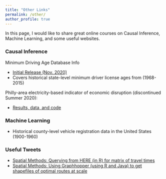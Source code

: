 ```yaml
---
title: "Other Links"
permalink: /other/
author_profile: true
---
```


In this page, I would like to share great online courses on Causal Inference, Machine Learning, and some useful websites.

### Causal Inference
Minimum Driving Age Database Info
* [Initial Release (Nov. 2020)](https://github.com/cseveren/MinimumDrivingAgeDatabase)
* Covers historical state-level minimum driver license ages from (1968-2015)

Philly-area electricity-based indicator of economic disruption (discontinued Summer 2020):
* [Results, data, and code](https://github.com/cseveren/PA-Electricity-Economic-Disruption)


### Machine Learning
* Historical county-level vehicle registration data in the United States (1900-1960)

### Useful Tweets
* [Spatial Methods: Querying from HERE (in R) for matrix of travel times](https://twitter.com/ChrisSeveren/status/1255944834201923586)
* [Spatial Methods: Using Graphhopper (using R and Java) to get shapefiles of optimal routes at scale](https://twitter.com/ChrisSeveren/status/1288167885739888640)